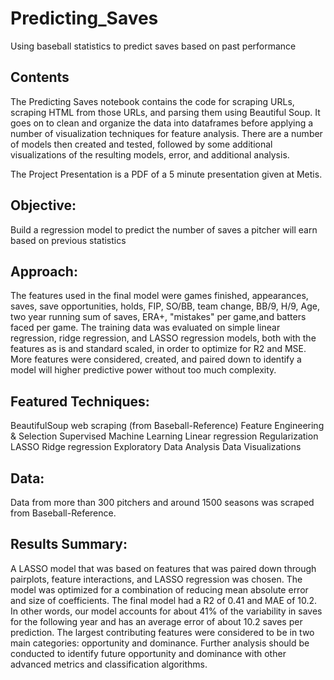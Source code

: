 # Predicting_Saves
Using baseball statistics to predict saves based on past performance

## Contents
The Predicting Saves notebook contains the code for scraping URLs, scraping HTML from those URLs, and parsing them using Beautiful Soup. It goes on to clean and organize the data into dataframes before applying a number of visualization techniques for feature analysis. There are a number of models then created and tested, followed by some additional visualizations of the resulting models, error, and additional analysis. 

The Project Presentation is a PDF of a 5 minute presentation given at Metis. 

## Objective:
Build a regression model to predict the number of saves a pitcher will earn based on previous statistics

## Approach:
The features used in the final model were games finished, appearances, saves, save opportunities, holds, FIP, SO/BB, team change, BB/9, H/9, Age, two year running sum of saves, ERA+, "mistakes" per game,and batters faced per game. The training data was evaluated on simple linear regression, ridge regression, and LASSO regression models, both with the features as is and standard scaled, in order to optimize for R2 and MSE. More features were considered, created, and paired down to identify a model will higher predictive power without too much complexity. 

## Featured Techniques:
BeautifulSoup web scraping (from Baseball-Reference)
Feature Engineering & Selection
Supervised Machine Learning
Linear regression
Regularization
LASSO
Ridge regression
Exploratory Data Analysis
Data Visualizations

## Data:
Data from more than 300 pitchers and around 1500 seasons was scraped from Baseball-Reference.

## Results Summary:
A LASSO model that was based on features that was paired down through pairplots, feature interactions, and LASSO regression was chosen. The model was optimized for a combination of reducing mean absolute error and size of coefficients. The final model had a R2 of 0.41 and MAE of 10.2. In other words, our model accounts for about 41% of the variability in saves for the following year and has an average error of about 10.2 saves per prediction. The largest contributing features were considered to be in two main categories: opportunity and dominance. Further analysis should be conducted to identify future opportunity and dominance with other advanced metrics and classification algorithms. 
